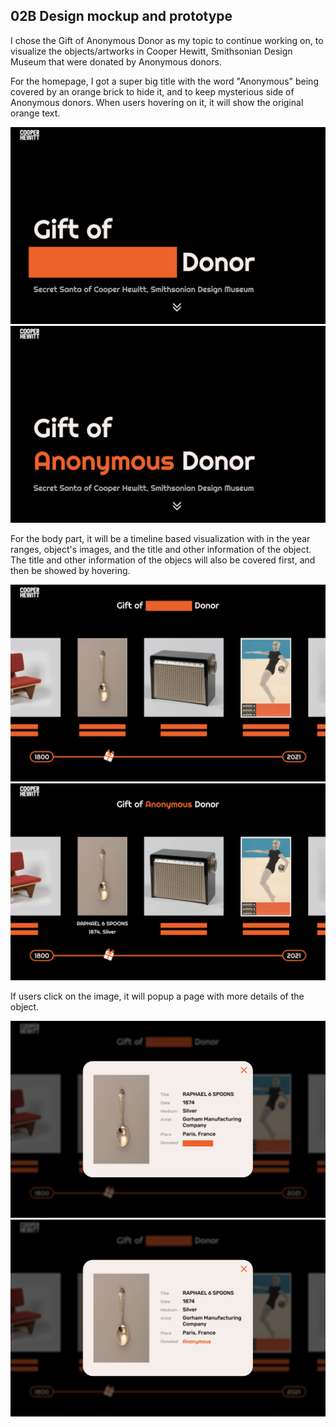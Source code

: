 ## 02B Design mockup and prototype

I chose the Gift of Anonymous Donor as my topic to continue working on, to visualize the objects/artworks in Cooper Hewitt, Smithsonian Design Museum that were donated by Anonymous donors. 

For the homepage, I got a super big title with the word "Anonymous" being covered by an orange brick to hide it, and to keep mysterious side of Anonymous donors. When users hovering on it, it will show the original orange text.


![sketch1](https://github.com/kanodesu/majorstudio-fall21/blob/main/02%20Qualitative/02B%20Design%20mockup%20and%20prototype/001.png "sketch1")
![sketch1](https://github.com/kanodesu/majorstudio-fall21/blob/main/02%20Qualitative/02B%20Design%20mockup%20and%20prototype/002.png "sketch1")




For the body part, it will be a timeline based visualization with in the year ranges, object's images, and the title and other information of the object. The title and other information of the objecs will also be covered first, and then be showed by hovering.


![sketch1](https://github.com/kanodesu/majorstudio-fall21/blob/main/02%20Qualitative/02B%20Design%20mockup%20and%20prototype/003.png "sketch1")
![sketch1](https://github.com/kanodesu/majorstudio-fall21/blob/main/02%20Qualitative/02B%20Design%20mockup%20and%20prototype/004.png "sketch1")




If users click on the image, it will popup a page with more details of the object.


![sketch1](https://github.com/kanodesu/majorstudio-fall21/blob/main/02%20Qualitative/02B%20Design%20mockup%20and%20prototype/005.png "sketch1")
![sketch1](https://github.com/kanodesu/majorstudio-fall21/blob/main/02%20Qualitative/02B%20Design%20mockup%20and%20prototype/006.png "sketch1")
